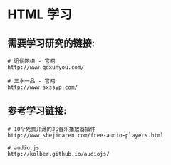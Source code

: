 # HTML 学习

## 需要学习研究的链接:
```shell
# 迅优网络 - 官网
http://www.qdxunyou.com/

# 三水一品 - 官网
http://www.sxssyp.com/
```

## 参考学习链接:
```shell
# 10个免费开源的JS音乐播放器插件
http://www.shejidaren.com/free-audio-players.html

# audio.js
http://kolber.github.io/audiojs/
```
